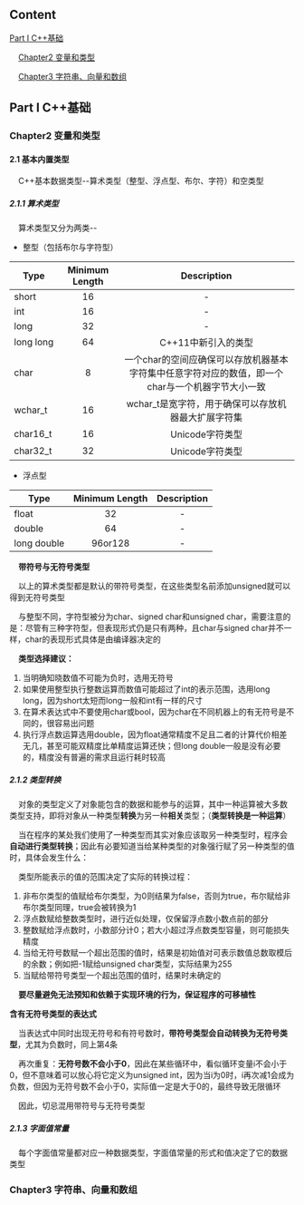 ## Content

[Part I C++基础](https://github.com/Jarvis-Guo/Notes/blob/main/C++Primer/Note.md#part-i-c%E5%9F%BA%E7%A1%80)

&nbsp;&nbsp;&nbsp;&nbsp;[Chapter2 变量和类型](https://github.com/Jarvis-Guo/Notes/blob/main/C++Primer/Note.md#chapter2-%E5%8F%98%E9%87%8F%E5%92%8C%E7%B1%BB%E5%9E%8B)

&nbsp;&nbsp;&nbsp;&nbsp;[Chapter3 字符串、向量和数组](https://github.com/Jarvis-Guo/Notes/blob/main/C++Primer/Note.md#chapter3-%E5%AD%97%E7%AC%A6%E4%B8%B2%E5%90%91%E9%87%8F%E5%92%8C%E6%95%B0%E7%BB%84)

## Part I C++基础

### Chapter2 变量和类型
#### 2.1 基本内置类型
&nbsp;&nbsp;&nbsp;&nbsp;C++基本数据类型--算术类型（整型、浮点型、布尔、字符）和空类型
  
##### 2.1.1 算术类型
&nbsp;&nbsp;&nbsp;&nbsp;算术类型又分为两类--
  
 - 整型（包括布尔与字符型）

| Type | Minimum Length | Description |
| ----- | :---: | :---: |
| short | 16 | - |
| int   | 16 | - |
| long  | 32 | - |
| long&nbsp;long | 64 | C++11中新引入的类型 |
| char  | 8 | 一个char的空间应确保可以存放机器基本字符集中任意字符对应的数值，即一个char与一个机器字节大小一致 |
| wchar_t | 16 | wchar_t是宽字符，用于确保可以存放机器最大扩展字符集 |
| char16_t | 16 | Unicode字符类型 |
| char32_t | 32 | Unicode字符类型 |
  
 - 浮点型

| Type | Minimum Length | Description |
| ----- | :---: | :---: |
| float | 32 | - |
| double | 64 | - |
| long&nbsp;double | 96or128 | - |

&nbsp;&nbsp;&nbsp;&nbsp;**带符号与无符号类型**

&nbsp;&nbsp;&nbsp;&nbsp;以上的算术类型都是默认的带符号类型，在这些类型名前添加unsigned就可以得到无符号类型

&nbsp;&nbsp;&nbsp;&nbsp;与整型不同，字符型被分为char、signed char和unsigned char，需要注意的是：尽管有三种字符型，但表现形式仍是只有两种，且char与signed char并不一样，char的表现形式具体是由编译器决定的


&nbsp;&nbsp;&nbsp;&nbsp;**类型选择建议：**
  
1. 当明确知晓数值不可能为负时，选用无符号
2. 如果使用整型执行整数运算而数值可能超过了int的表示范围，选用long long，因为short太短而long一般和int有一样的尺寸
3. 在算术表达式中不要使用char或bool，因为char在不同机器上的有无符号是不同的，很容易出问题
4. 执行浮点数运算选用double，因为float通常精度不足且二者的计算代价相差无几，甚至可能双精度比单精度运算还快；但long double一般是没有必要的，精度没有普遍的需求且运行耗时较高


##### 2.1.2 类型转换

&nbsp;&nbsp;&nbsp;&nbsp;对象的类型定义了对象能包含的数据和能参与的运算，其中一种运算被大多数类型支持，即将对象从一种类型**转换**为另一种**相关**类型；（**类型转换是一种运算**）

&nbsp;&nbsp;&nbsp;&nbsp;当在程序的某处我们使用了一种类型而其实对象应该取另一种类型时，程序会**自动进行类型转换**；因此有必要知道当给某种类型的对象强行赋了另一种类型的值时，具体会发生什么：

&nbsp;&nbsp;&nbsp;&nbsp;类型所能表示的值的范围决定了实际的转换过程：

1. 非布尔类型的值赋给布尔类型，为0则结果为false，否则为true，布尔赋给非布尔类型同理，true会被转换为1
2. 浮点数赋给整数类型时，进行近似处理，仅保留浮点数小数点前的部分
3. 整数赋给浮点数时，小数部分计0；若大小超过浮点数类型容量，则可能损失精度
4. 当给无符号数赋一个超出范围的值时，结果是初始值对可表示数值总数取模后的余数；例如把-1赋给unsigned char类型，实际结果为255
5. 当赋给带符号类型一个超出范围的值时，结果时未确定的

&nbsp;&nbsp;&nbsp;&nbsp;**要尽量避免无法预知和依赖于实现环境的行为，保证程序的可移植性**

**含有无符号类型的表达式**

&nbsp;&nbsp;&nbsp;&nbsp;当表达式中同时出现无符号和有符号数时，**带符号类型会自动转换为无符号类型**，尤其为负数时，同上第4条

&nbsp;&nbsp;&nbsp;&nbsp;再次重复：**无符号数不会小于0**，因此在某些循环中，看似循环变量i不会小于0，但不意味着可以放心将它定义为unsigned int，因为当i为0时，i再次减1会成为负数，但因为无符号数不会小于0，实际值一定是大于0的，最终导致无限循环

&nbsp;&nbsp;&nbsp;&nbsp;因此，切忌混用带符号与无符号类型

##### 2.1.3 字面值常量

&nbsp;&nbsp;&nbsp;&nbsp;每个字面值常量都对应一种数据类型，字面值常量的形式和值决定了它的数据类型

### Chapter3 字符串、向量和数组
